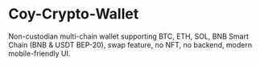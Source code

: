 # Coy-Crypto-Wallet
Non-custodian multi-chain wallet supporting BTC, ETH, SOL, BNB Smart Chain (BNB &amp; USDT BEP-20), swap feature, no NFT, no backend, modern mobile-friendly UI.
